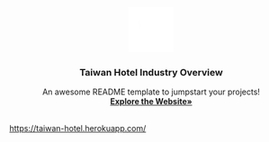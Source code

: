 <p align="center">
  <a href="https://github.com/othneildrew/Best-README-Template">
    <img src="static/image/taiwan.png" alt="Logo" width="80" height="80">
  </a>

  <h3 align="center">Taiwan Hotel Industry Overview</h3>

  <p align="center">
    An awesome README template to jumpstart your projects!
    <br />
    <a href="https://taiwan-hotel.herokuapp.com/"><strong>Explore the Website»</strong></a>
    <br />
    <br />
  </p>
</p>



https://taiwan-hotel.herokuapp.com/
